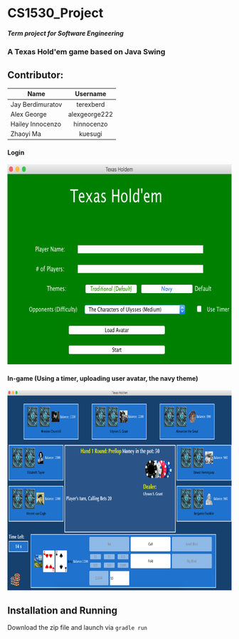 # CS1530_Project
##### Term project for Software Engineering
### A Texas Hold'em game based on Java Swing


## Contributor:
| Name | Username |    
| ------------- |:-------------:|
| Jay Berdimuratov | terexberd |
| Alex George | alexgeorge222 |
| Hailey Innocenzo | hinnocenzo |
| Zhaoyi Ma | kuesugi |


#### Login
<img src="/Login.png" alt="Login" height="450" width="720"/>

#### In-game (Using a timer, uploading user avatar, the navy theme)
<img src="/in-game.png" alt="Login" height="450" width="750"/>


## Installation and Running
Download the zip file and launch via `gradle run`
